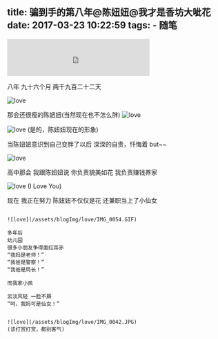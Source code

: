 title: 骗到手的第八年@陈妞妞@我才是香坊大呲花
date: 2017-03-23 10:22:59
tags:
    - 随笔
---
<iframe frameborder="no" border="0" marginwidth="0" marginheight="0" width=330 height=86
src="http://music.163.com/outchain/player?type=2&id=406346853&auto=0&height=66"></iframe>
<!--more-->

八年
九十六个月
两千九百二十二天

![love](/assets/blogImg/love/IMG_0053.PNG)


那会还很瘦的陈妞妞(当然现在也不怎么胖)
![love](/assets/blogImg/love/IMG_0045.JPG)

![love](/assets/blogImg/love/IMG_0051.JPG)
(是的，陈妞妞现在的形象)

当陈妞妞意识到自己变胖了以后
深深的自责，忏悔着
but~~

![love](/assets/blogImg/love/IMG_0040.JPG)

高中那会
我跟陈妞妞说
你负责貌美如花
我负责赚钱养家

![love](/assets/blogImg/love/IMG_0047.JPG)
(I Love You)

现在
我正在努力
陈妞妞不仅仅是花
还兼职当上了小仙女
~~~

![love](/assets/blogImg/love/IMG_0054.GIF)

多年后
幼儿园
很多小朋友争得面红耳赤
“我妈是老师！”
“我爸是警察！”
“我爸是局长！”

而我家小孩

云淡风轻 一脸不屑
“呵，我妈可是仙女！”


![love](/assets/blogImg/love/IMG_0042.JPG)
(该打赏打赏，都别客气)




